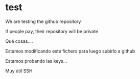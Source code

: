test
====

We are testing the github repository

If people pay, their repository will be private

Qué cosas....

Estamos modificando este fichero para luego subirlo a github

Estamos probando las keys... 

Muy útil SSH
